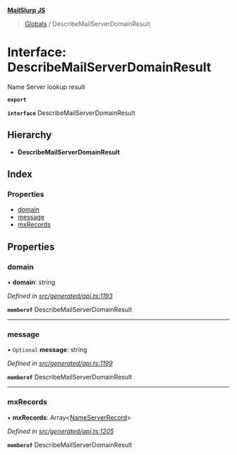 **[MailSlurp JS](../README.md)**

> [Globals](../README.md) / DescribeMailServerDomainResult

# Interface: DescribeMailServerDomainResult

Name Server lookup result

**`export`** 

**`interface`** DescribeMailServerDomainResult

## Hierarchy

* **DescribeMailServerDomainResult**

## Index

### Properties

* [domain](describemailserverdomainresult.md#domain)
* [message](describemailserverdomainresult.md#message)
* [mxRecords](describemailserverdomainresult.md#mxrecords)

## Properties

### domain

•  **domain**: string

*Defined in [src/generated/api.ts:1193](https://github.com/mailslurp/mailslurp-client/blob/751f7bb/src/generated/api.ts#L1193)*

**`memberof`** DescribeMailServerDomainResult

___

### message

• `Optional` **message**: string

*Defined in [src/generated/api.ts:1199](https://github.com/mailslurp/mailslurp-client/blob/751f7bb/src/generated/api.ts#L1199)*

**`memberof`** DescribeMailServerDomainResult

___

### mxRecords

•  **mxRecords**: Array\<[NameServerRecord](nameserverrecord.md)>

*Defined in [src/generated/api.ts:1205](https://github.com/mailslurp/mailslurp-client/blob/751f7bb/src/generated/api.ts#L1205)*

**`memberof`** DescribeMailServerDomainResult
